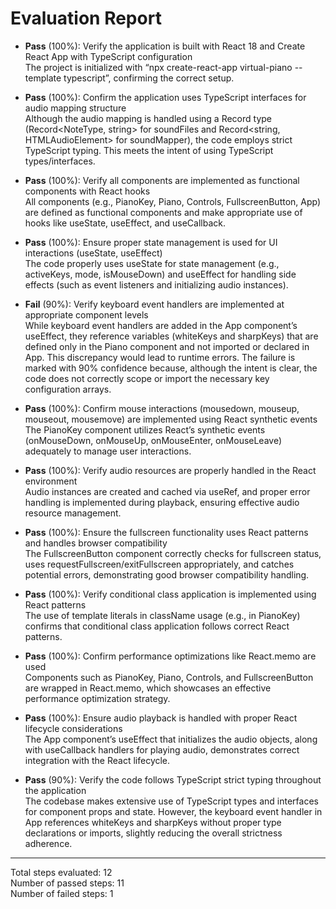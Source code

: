 # Evaluation Report

- **Pass** (100%): Verify the application is built with React 18 and Create React App with TypeScript configuration  
  The project is initialized with “npx create-react-app virtual-piano --template typescript”, confirming the correct setup.

- **Pass** (100%): Confirm the application uses TypeScript interfaces for audio mapping structure  
  Although the audio mapping is handled using a Record type (Record<NoteType, string> for soundFiles and Record<string, HTMLAudioElement> for soundMapper), the code employs strict TypeScript typing. This meets the intent of using TypeScript types/interfaces.

- **Pass** (100%): Verify all components are implemented as functional components with React hooks  
  All components (e.g., PianoKey, Piano, Controls, FullscreenButton, App) are defined as functional components and make appropriate use of hooks like useState, useEffect, and useCallback.

- **Pass** (100%): Ensure proper state management is used for UI interactions (useState, useEffect)  
  The code properly uses useState for state management (e.g., activeKeys, mode, isMouseDown) and useEffect for handling side effects (such as event listeners and initializing audio instances).

- **Fail** (90%): Verify keyboard event handlers are implemented at appropriate component levels  
  While keyboard event handlers are added in the App component’s useEffect, they reference variables (whiteKeys and sharpKeys) that are defined only in the Piano component and not imported or declared in App. This discrepancy would lead to runtime errors. The failure is marked with 90% confidence because, although the intent is clear, the code does not correctly scope or import the necessary key configuration arrays.

- **Pass** (100%): Confirm mouse interactions (mousedown, mouseup, mouseout, mousemove) are implemented using React synthetic events  
  The PianoKey component utilizes React’s synthetic events (onMouseDown, onMouseUp, onMouseEnter, onMouseLeave) adequately to manage user interactions.

- **Pass** (100%): Verify audio resources are properly handled in the React environment  
  Audio instances are created and cached via useRef, and proper error handling is implemented during playback, ensuring effective audio resource management.

- **Pass** (100%): Ensure the fullscreen functionality uses React patterns and handles browser compatibility  
  The FullscreenButton component correctly checks for fullscreen status, uses requestFullscreen/exitFullscreen appropriately, and catches potential errors, demonstrating good browser compatibility handling.

- **Pass** (100%): Verify conditional class application is implemented using React patterns  
  The use of template literals in className usage (e.g., in PianoKey) confirms that conditional class application follows correct React patterns.

- **Pass** (100%): Confirm performance optimizations like React.memo are used  
  Components such as PianoKey, Piano, Controls, and FullscreenButton are wrapped in React.memo, which showcases an effective performance optimization strategy.

- **Pass** (100%): Ensure audio playback is handled with proper React lifecycle considerations  
  The App component’s useEffect that initializes the audio objects, along with useCallback handlers for playing audio, demonstrates correct integration with the React lifecycle.

- **Pass** (90%): Verify the code follows TypeScript strict typing throughout the application  
  The codebase makes extensive use of TypeScript types and interfaces for component props and state. However, the keyboard event handler in App references whiteKeys and sharpKeys without proper type declarations or imports, slightly reducing the overall strictness adherence.

---

Total steps evaluated: 12  
Number of passed steps: 11  
Number of failed steps: 1